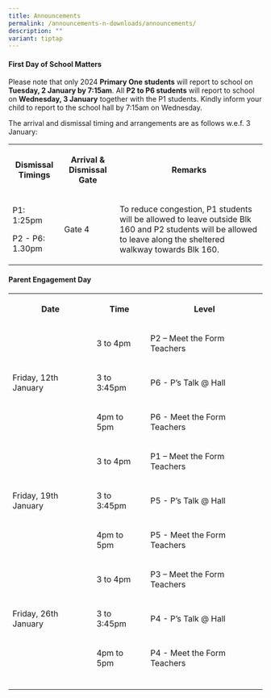 ```yaml
---
title: Announcements
permalink: /announcements-n-downloads/announcements/
description: ""
variant: tiptap
---
```

<h4>First Day of School Matters</h4><p>Please note that only 2024 <strong>Primary One students</strong> will report to school on <strong>Tuesday, 2 January by 7:15am</strong>. All <strong>P2 to P6 students</strong> will report to school on <strong>Wednesday, 3 January</strong> together with the P1 students. Kindly inform your child to report to the school hall by 7:15am on Wednesday.</p><p>The arrival and dismissal timing and arrangements are as follows w.e.f. 3 January:</p><table><tbody><tr><th rowspan="1" colspan="1"><p>Dismissal Timings</p></th><th rowspan="1" colspan="1"><p>Arrival &amp; Dismissal Gate</p></th><th rowspan="1" colspan="1"><p>Remarks</p></th></tr><tr><td rowspan="1" colspan="1"><p>P1: 1:25pm</p><p>P2 - P6: 1.30pm </p></td><td rowspan="1" colspan="1"><p>Gate 4</p></td><td rowspan="1" colspan="1"><p>To reduce congestion, P1 students will be allowed to leave outside Blk 160 and P2 students will be allowed to leave along the sheltered walkway towards Blk 160.</p></td></tr></tbody></table><h4>Parent Engagement Day</h4><table><tbody><tr><th rowspan="1" colspan="1"><p>Date</p></th><th rowspan="1" colspan="1"><p>Time</p></th><th rowspan="1" colspan="1"><p>Level</p></th></tr><tr><td rowspan="3" colspan="1"><p>Friday, 12th January</p></td><td rowspan="1" colspan="1"><p>3 to 4pm</p></td><td rowspan="1" colspan="1"><p>P2 – Meet the Form Teachers</p></td></tr><tr><td rowspan="1" colspan="1"><p>3 to 3:45pm</p></td><td rowspan="1" colspan="1"><p>P6 - P’s Talk @ Hall</p></td></tr><tr><td rowspan="1" colspan="1"><p>4pm to 5pm</p></td><td rowspan="1" colspan="1"><p>P6 - Meet the Form Teachers</p></td></tr><tr><td rowspan="3" colspan="1"><p>Friday, 19th January</p></td><td rowspan="1" colspan="1"><p>3 to 4pm</p></td><td rowspan="1" colspan="1"><p>P1 – Meet the Form Teachers</p></td></tr><tr><td rowspan="1" colspan="1"><p>3 to 3:45pm</p></td><td rowspan="1" colspan="1"><p>P5 - P’s Talk @ Hall</p></td></tr><tr><td rowspan="1" colspan="1"><p>4pm to 5pm</p></td><td rowspan="1" colspan="1"><p>P5 - Meet the Form Teachers</p></td></tr><tr><td rowspan="3" colspan="1"><p>Friday, 26th January</p></td><td rowspan="1" colspan="1"><p>3 to 4pm</p></td><td rowspan="1" colspan="1"><p>P3 – Meet the Form Teachers</p></td></tr><tr><td rowspan="1" colspan="1"><p>3 to 3:45pm</p></td><td rowspan="1" colspan="1"><p>P4 - P’s Talk @ Hall</p></td></tr><tr><td rowspan="1" colspan="1"><p>4pm to 5pm</p></td><td rowspan="1" colspan="1"><p>P4 - Meet the Form Teachers</p></td></tr><tr><td rowspan="1" colspan="1"><p></p></td><td rowspan="1" colspan="1"><p></p></td><td rowspan="1" colspan="1"><p></p></td></tr></tbody></table><p></p>